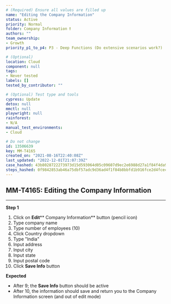 ```yaml
---
# (Required) Ensure all values are filled up
name: "Editing the Company Information"
status: Active
priority: Normal
folder: Company Information ❗
authors: ""
team_ownership: 
- Growth
priority_p1_to_p4: P3 - Deep Functions (Do extensive scenarios work?)

# (Optional)
location: Cloud
component: null
tags:
- Never tested
labels: []
tested_by_contributor: ""

# (Optional) Test type and tools
cypress: Update
detox: null
mmctl: null
playwright: null
rainforest: 
- N/A
manual_test_environments:
- Cloud

# Do not change
id: 13506639
key: MM-T4165
created_on: "2021-08-16T22:40:08Z"
last_updated: "2022-12-01T21:07:39Z"
case_hashed: 43b8028722273973d15d593064d05c09607d9ec2e6988d27a1f84f4da94cdbf63aaf786cb4b201d2039da6801ec6eb69
steps_hashed: 0f9842853ab46a75dbf57adc9d36ad4f1f84b8bbfd1b916fce2d4fcec9171bb9eeacc241249faf638f5aa41234cdea25
---
```


<!-- (Auto-generated) Based on frontmatter's "key" and "name" -->

## MM-T4165: Editing the Company Information

---

**Step 1**

1. Click on **Edit**\*\* Company Information\*\* button (pencil icon)
2. Type company name
3. Type number of employees (10)
4. Click Country dropdown
5. Type "India"
6. Input address
7. Input city
8. Input state
9. Input postal code
10. Click **Save Info** button

**Expected**

- After 9; the **Save Info** button should be active
- After 10, the information should save and return you to the Company Information screen (and out of edit mode)
